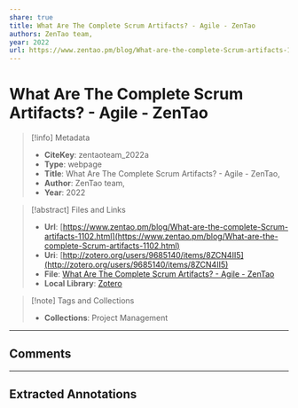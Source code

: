 ```yaml
---
share: true
title: What Are The Complete Scrum Artifacts? - Agile - ZenTao
authors: ZenTao team,
year: 2022 
url: https://www.zentao.pm/blog/What-are-the-complete-Scrum-artifacts-1102.html
---
```


# What Are The Complete Scrum Artifacts? - Agile - ZenTao

> [!info] Metadata
> - **CiteKey**: zentaoteam_2022a
> - **Type**: webpage
> - **Title**: What Are The Complete Scrum Artifacts? - Agile - ZenTao, 
> - **Author**: ZenTao team,
> - **Year**: 2022 

> [!abstract] Files and Links
> - **Url**: [https://www.zentao.pm/blog/What-are-the-complete-Scrum-artifacts-1102.html](https://www.zentao.pm/blog/What-are-the-complete-Scrum-artifacts-1102.html)
> - **Uri**: [http://zotero.org/users/9685140/items/8ZCN4II5](http://zotero.org/users/9685140/items/8ZCN4II5)
> - **File**: [What Are The Complete Scrum Artifacts? - Agile - ZenTao](file:///Users/jan/Zotero/storage/2YVBWSJ6/What-are-the-complete-Scrum-artifacts-1102.html)
> - **Local Library**: [Zotero]((zotero://select/library/items/8ZCN4II5))

> [!note] Tags and Collections
> - **Collections**: Project Management

----

## Comments



----

## Extracted Annotations

